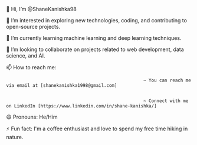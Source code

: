 👋 Hi, I’m @ShaneKanishka98


👀 I’m interested in exploring new technologies, coding, and contributing to open-source projects.


🌱 I’m currently learning machine learning and deep learning techniques.


💞️ I’m looking to collaborate on projects related to web development, data science, and AI.


📫 How to reach me: 

                                                        ~ You can reach me via email at [shanekanishka1998@gmail.com] 


                                                        ~ Connect with me on LinkedIn [https://www.linkedin.com/in/shane-kanishka/]


😄 Pronouns: He/Him


⚡ Fun fact: I'm a coffee enthusiast and love to spend my free time hiking in nature.
